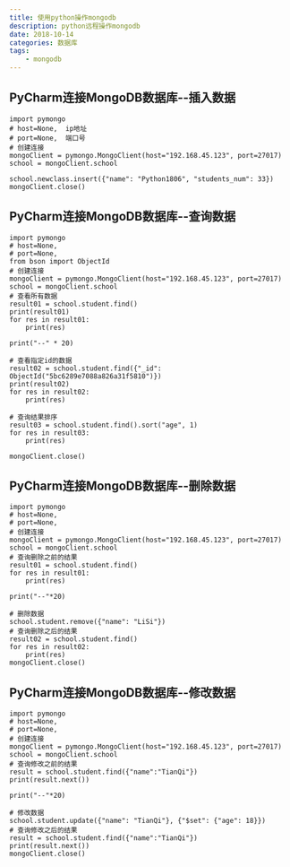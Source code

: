 ```yaml
---
title: 使用python操作mongodb
description: python远程操作mongodb
date: 2018-10-14
categories: 数据库
tags:
    - mongodb
---
```




## PyCharm连接MongoDB数据库--插入数据

	import pymongo
	# host=None,  ip地址
	# port=None,  端口号
	# 创建连接
	mongoClient = pymongo.MongoClient(host="192.168.45.123", port=27017)
	school = mongoClient.school
	
	school.newclass.insert({"name": "Python1806", "students_num": 33})
	mongoClient.close()


## PyCharm连接MongoDB数据库--查询数据
	import pymongo
	# host=None,
	# port=None,
	from bson import ObjectId
	# 创建连接
	mongoClient = pymongo.MongoClient(host="192.168.45.123", port=27017)
	school = mongoClient.school
	# 查看所有数据
	result01 = school.student.find()
	print(result01)
	for res in result01:
	    print(res)
	
	print("--" * 20)
	
	# 查看指定id的数据
	result02 = school.student.find({"_id": ObjectId("5bc6289e7088a826a31f5810")})
	print(result02)
	for res in result02:
	    print(res)
	
	# 查询结果排序
	result03 = school.student.find().sort("age", 1)
	for res in result03:
	    print(res)
	
	mongoClient.close()




## PyCharm连接MongoDB数据库--删除数据
	import pymongo
	# host=None,
	# port=None,
	# 创建连接
	mongoClient = pymongo.MongoClient(host="192.168.45.123", port=27017)
	school = mongoClient.school
	# 查询删除之前的结果
	result01 = school.student.find()
	for res in result01:
	    print(res)
	
	print("--"*20)
	
	# 删除数据
	school.student.remove({"name": "LiSi"})
	# 查询删除之后的结果
	result02 = school.student.find()
	for res in result02:
	    print(res)
	mongoClient.close()




## PyCharm连接MongoDB数据库--修改数据
	import pymongo
	# host=None,
	# port=None,
	# 创建连接
	mongoClient = pymongo.MongoClient(host="192.168.45.123", port=27017)
	school = mongoClient.school
	# 查询修改之前的结果
	result = school.student.find({"name":"TianQi"})
	print(result.next())
		
	print("--"*20)
	
	# 修改数据
	school.student.update({"name": "TianQi"}, {"$set": {"age": 18}})
	# 查询修改之后的结果
	result = school.student.find({"name":"TianQi"})
	print(result.next())
	mongoClient.close()